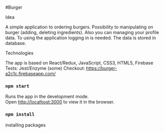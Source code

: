 #Burger

Idea

A simple application to ordering burgers.
Possibility to manipulating on burger (adding, deleting ingredients).
Also you can managing your profile data.
To using the application logging in is needed.
The data is stored in database.

Technologies

The app is based on React/Redux, JavaScript, CSS3, HTML5, Firebase
Tests: Jest/Enzyme (some)
Checkout: https://burger-a2c1c.firebaseapp.com/

### `npm start`

Runs the app in the development mode.<br>
Open [http://localhost:3000](http://localhost:3000) to view it in the browser.

### `npm install`

installing packages